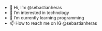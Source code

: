 - 👋 Hi, I’m @sebastianheras
- 👀 I’m interested in technology
- 🌱 I’m currently learning programming
- 📫 How to reach me on IG @sebastianheras
<!---
sebastianheras/sebastianheras is a ✨ special ✨ repository because its `README.md` (this file) appears on your GitHub profile.
You can click the Preview link to take a look at your changes.
--->
